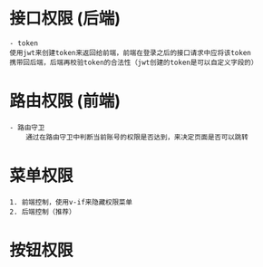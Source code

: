 # 接口权限  (后端)
    - token
    使用jwt来创建token来返回给前端，前端在登录之后的接口请求中应将该token
    携带回后端，后端再校验token的合法性（jwt创建的token是可以自定义字段的）

# 路由权限  (前端)
    - 路由守卫
        通过在路由守卫中判断当前账号的权限是否达到，来决定页面是否可以跳转

# 菜单权限
    1. 前端控制，使用v-if来隐藏权限菜单
    2. 后端控制（推荐）

# 按钮权限
